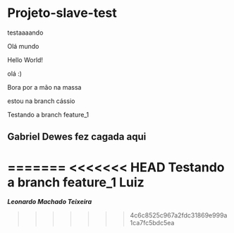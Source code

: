 # Projeto-slave-test
testaaaando

Olá mundo

Hello World!

olá :)

Bora por a mão na massa

estou na branch cássio

Testando a branch feature_1

## Gabriel Dewes fez cagada aqui 

=======
<<<<<<< HEAD
Testando a branch feature_1 Luiz
=======


*******Leonardo Machado Teixeira*******
>>>>>>> 4c6c8525c967a2fdc31869e999a1ca7fc5bdc5ea
